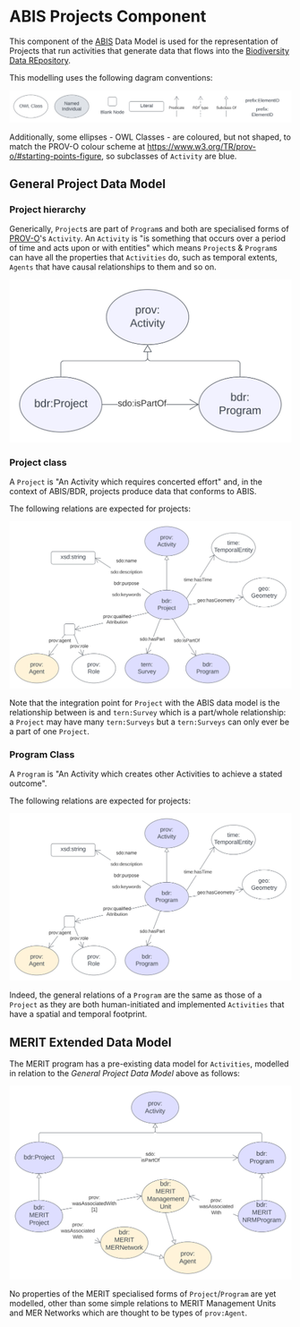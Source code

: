 # ABIS Projects Component

This component of the [ABIS](https://linked.data.gov.au/def/abis) Data Model is used for the representation of Projects that run activities that generate data that flows into the [Biodiversity Data REpository](https://linked.data.gov.au/def/abis/spec#bdr).

This modelling uses the following dagram conventions:

![](key.svg)

Additionally, some ellipses - OWL Classes - are coloured, but not shaped, to match the PROV-O colour scheme at <https://www.w3.org/TR/prov-o/#starting-points-figure>, so subclasses of `Activity` are blue.

## General Project Data Model

### Project hierarchy

Generically, `Project`s are part of `Program`s and both are specialised forms of [PROV-O](https://www.w3.org/TR/prov-o/#Activity)'s `Activity`. An `Activity` is "is something that occurs over a period of time and acts upon or with entities" which means `Project`s & `Program`s can have all the properties that `Activities` do, such as temporal extents, `Agents` that have causal relationships to them and so on.

![](project-hierarchy.svg)

### Project class

A `Project` is "An Activity which requires concerted effort" and, in the context of ABIS/BDR, projects produce data that conforms to ABIS.

The following relations are expected for projects:

![](class-project.svg)

Note that the integration point for `Project` with the ABIS data model is the relationship between is and `tern:Survey` which is a part/whole relationship: a `Project` may have many `tern:Surveys` but a `tern:Surveys` can only ever be a part of one `Project`.

### Program Class

A `Program` is "An Activity which creates other Activities to achieve a stated outcome".

The following relations are expected for projects:

![](class-program.svg)

Indeed, the general relations of a `Program` are the same as those of a `Project` as they are both human-initiated and implemented `Activities` that have a spatial and temporal footprint.


## MERIT Extended Data Model

The MERIT program has a pre-existing data model for `Activities`, modelled in relation to the _General Project Data Model_ above as follows:

![](merit-projects.svg)

No properties of the MERIT specialised forms of `Project`/`Program` are yet modelled, other than some simple relations to MERIT Management Units and MER Networks which are thought to be types of `prov:Agent`. 